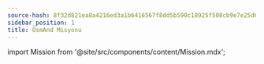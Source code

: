 ```yaml
---
source-hash: 8f32d821ea8a4216ed3a1b6416567f8dd5b590c18925f508cb9e7e25d679755f
sidebar_position: 1
title: OsmAnd Misyonu
---
```

import Mission from '@site/src/components/content/Mission.mdx';

<Mission/>